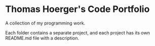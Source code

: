 # Thomas Hoerger's Code Portfolio
A collection of my programming work.

Each folder contains a separate project, and each project has its own README.md file with a description.
